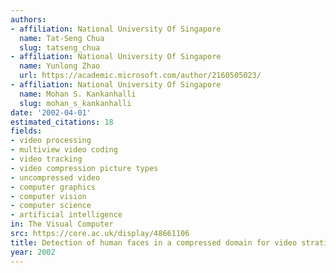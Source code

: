 ```yaml
---
authors:
- affiliation: National University Of Singapore
  name: Tat-Seng Chua
  slug: tatseng_chua
- affiliation: National University Of Singapore
  name: Yunlong Zhao
  url: https://academic.microsoft.com/author/2160505023/
- affiliation: National University Of Singapore
  name: Mohan S. Kankanhalli
  slug: mohan_s_kankanhalli
date: '2002-04-01'
estimated_citations: 18
fields:
- video processing
- multiview video coding
- video tracking
- video compression picture types
- uncompressed video
- computer graphics
- computer vision
- computer science
- artificial intelligence
in: The Visual Computer
src: https://core.ac.uk/display/48661106
title: Detection of human faces in a compressed domain for video stratification
year: 2002
---
```

